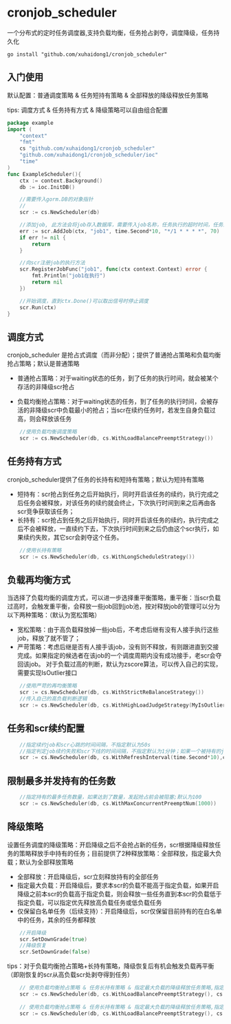 # cronjob_scheduler
一个分布式的定时任务调度器,支持负载均衡，任务抢占剥夺，调度降级，任务持久化

```shell
go install "github.com/xuhaidong1/cronjob_scheduler"
```
## 入门使用

默认配置：普通调度策略 & 任务短持有策略 & 全部释放的降级释放任务策略

tips: 调度方式 & 任务持有方式 & 降级策略可以自由组合配置
```go
package example
import (
	"context"
	"fmt"
	cs "github.com/xuhaidong1/cronjob_scheduler"
	"github.com/xuhaidong1/cronjob_scheduler/ioc"
	"time"
)
func ExampleScheduler(){
	ctx := context.Background()
	db := ioc.InitDB()

	//需要传入gorm.DB的对象指针
	//
	scr := cs.NewScheduler(db)

	//添加job, 此方法会将job存入数据库，需要传入job名称，任务执行的超时时间，任务的cron表达式（精确到分钟），任务的权重
	err := scr.AddJob(ctx, "job1", time.Second*10, "*/1 * * * *", 70)
	if err != nil {
		return
	}

	//向scr注册job的执行方法
	scr.RegisterJobFunc("job1", func(ctx context.Context) error {
		fmt.Println("job1在执行")
		return nil
	})

	//开始调度，直到ctx.Done()可以取出信号时停止调度
	scr.Run(ctx)
}

```
## 调度方式
cronjob_scheduler 是抢占式调度（而非分配）；提供了普通抢占策略和负载均衡抢占策略；默认是普通策略

* 普通抢占策略：对于waiting状态的任务，到了任务的执行时间，就会被某个存活的非降级scr抢占

* 负载均衡抢占策略：对于waiting状态的任务，到了任务的执行时间，会被存活的非降级scr中负载最小的抢占；当scr在续约任务时，若发生自身负载过高，则会释放该任务

```go
    //使用负载均衡调度策略
    scr := cs.NewScheduler(db, cs.WithLoadBalancePreemptStrategy())
```
## 任务持有方式
cronjob_scheduler提供了任务的长持有和短持有策略；默认为短持有策略
* 短持有：scr抢占到任务之后开始执行，同时开启该任务的续约，执行完成之后任务会被释放，对该任务的续约就会终止，下次执行时间到来之后再由各scr竞争获取该任务；
* 长持有：scr抢占到任务之后开始执行，同时开启该任务的续约，执行完成之后不会被释放，一直续约下去，下次执行时间到来之后仍由这个scr执行，如果续约失败，其它scr会剥夺这个任务。
```go
    //使用长持有策略
    scr := cs.NewScheduler(db, cs.WithLongScheduleStrategy())
```

## 负载再均衡方式
当选择了负载均衡的调度方式，可以进一步选择重平衡策略，重平衡：当scr负载过高时，会触发重平衡，会释放一些job回到job池，按对释放job的管理可以分为以下两种策略：（默认为宽松策略）
* 宽松策略：由于高负载释放掉一些job后，不考虑后继有没有人接手执行这些job，释放了就不管了；
* 严苛策略：考虑后继是否有人接手该job，没有则不释放，有则跟进直到交接完成。如果指定的候选者在该job的一个调度周期内没有成功接手，老scr会夺回该job。
对于负载过高的判断，默认为zscore算法，可以传入自己的实现，需要实现IsOutlier接口
```go
    //使用严苛的再均衡策略
    scr := cs.NewScheduler(db, cs.WithStrictReBalanceStrategy())
    //传入自己的高负载判断逻辑
    scr := cs.NewScheduler(db, cs.WithHighLoadJudgeStrategy(MyIsOutlier{}))
```

## 任务和scr续约配置
```go
    //指定续约job和scr心跳的时间间隔，不指定默认为50s
    //指定判定job续约失败和scr下线的时间间隔，不指定默认为1分钟；如果一个被持有的job超过1分钟无人续约，则其它scr可以剥夺
    scr := cs.NewScheduler(db, cs.WithRefreshInterval(time.Second*10),cs.WithTimeoutInterval(time.Minute*2))
```

## 限制最多并发持有的任务数
```go
    //指定持有的最多任务数量，如果达到了数量，发起抢占前会被阻塞;默认为100
    scr := cs.NewScheduler(db, cs.WithMaxConcurrentPreemptNum(1000))
```


## 降级策略
设置任务调度的降级策略：开启降级之后不会抢占新的任务，scr根据降级释放任务的策略释放手中持有的任务；目前提供了2种释放策略：全部释放，指定最大负载；默认为全部释放策略

* 全部释放：开启降级后，scr立刻释放持有的全部任务
* 指定最大负载：开启降级后，要求本scr的负载不能高于指定负载，如果开启降级之前本scr的负载高于指定负载，则会释放一些任务直到本scr的负载低于指定负载，可以指定优先释放高负载任务或低负载任务
* 仅保留白名单任务（后续支持）：开启降级后，scr仅保留目前持有的在白名单中的任务，其余的任务都释放
```go
    //开启降级
    scr.SetDownGrade(true)
    //降级恢复
    scr.SetDownGrade(false)
```

tips：对于负载均衡抢占策略+长持有策略，降级恢复后有机会触发负载再平衡（即刚恢复的scr从高负载scr处剥夺得到任务）
```go
    // 使用负载均衡抢占策略 & 任务长持有策略 & 指定最大负载的降级释放任务策略,指定最大负载为150，负载过高时优先释放高权重任务
    scr := cs.NewScheduler(db, cs.WithLoadBalancePreemptStrategy(), cs.WithLongScheduleStrategy(), cs.WithLimitLoadDownGradeStrategy(150, cs.HighWeightFirst))
    
    // 使用负载均衡抢占策略 & 任务长持有策略 & 指定最大负载的降级释放任务策略,指定最大负载为150，负载过高时优先释放低权重任务
    scr := cs.NewScheduler(db, cs.WithLoadBalancePreemptStrategy(), cs.WithLongScheduleStrategy(), cs.WithLimitLoadDownGradeStrategy(150, cs.LowWeightFirst))
```
